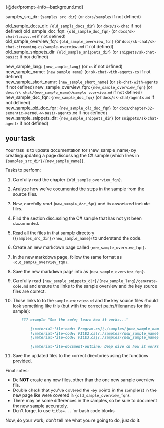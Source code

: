 {@dev/prompt--info--background.md}

samples_src_dir:         `{samples_src_dir}`         (or `docs/samples` if not defined)  

old_sample_docs_dir:     `{old_sample_docs_dir}`     (or `docs/sk-chat` if not defined)
old_sample_doc_fqn:      `{old_sample_doc_fqn}`      (or `docs/sk-chat/basics.md` if not defined)  
old_sample_overview_fqn: `{old_sample_overview_fqn}` (or `docs/sk-chat/sk-chat-streaming-cs/sample-overview.md` if not defined)  
old_sample_snippets_dir: `{old_sample_snippets_dir}` (or `snippets/sk-chat-basics` if not defined)

new_sample_lang:         `{new_sample_lang}`         (or `cs` if not defined)  
new_sample_name:         `{new_sample_name}`         (or `sk-chat-with-agents-cs` if not defined)  
new_sample_short_name:   `{new_sample_short_name}`   (or `sk-chat-with-agents` if not defined)
new_sample_overview_fqn: `{new_sample_overview_fqn}` (or `docs/sk-chat/{new_sample_name}/sample-overview.md` if not defined)  
new_sample_doc_fqn:      `{new_sample_doc_fqn}`      (or `docs/sk-chat/agents.md` if not defined)  
new_sample_old_doc_fqn:  `{new_sample_old_doc_fqn}`  (or `docs/chapter-32-semantic-kernel-w-basic-agents.md` if not defined)
new_sample_snippets_dir: `{new_sample_snippets_dir}` (or `snippets/sk-chat-agents` if not defined)  

## your task

Your task is to update documentation for {new_sample_name} by creating/updating a page discussing the C# sample (which lives in `{samples_src_dir}/{new_sample_name}`).

Tasks to perform:
1. Carefully read the chapter `{old_sample_overview_fqn}`.
2. Analyze how we've documented the steps in the sample from the source files.
3. Now, carefully read `{new_sample_doc_fqn}` and its associated include files.
4. Find the section discussing the C# sample that has not yet been documented.
5. Read all the files in that sample directory (`{samples_src_dir}/{new_sample_name}`) to understand the code.
6. Create an new markdown page called `{new_sample_overview_fqn}`.
7. In the new markdown page, follow the same format as `{old_sample_overview_fqn}`.
8. Save the new markdown page into as `{new_sample_overview_fqn}`.
9. Carefully read `{new_sample_snippets_dir}/{new_sample_lang}/generate-code.md` and ensure the links to the sample overview and the key source files are correct.
10. Those links to to the `sample-overview.md` and the key source files should look something like this (but with the correct paths/filenames for this sample):

    ```markdown
        ??? example "See the code; learn how it works..."

            [:material-file-code: Program.cs](./samples/{new_sample_name}/Program.cs)  
            [:material-file-code: FILE2.cs](./samples/{new_sample_name}/FILE2.cs)  
            [:material-file-code: FILE3.cs](./samples/{new_sample_name}/FILE3.cs)  

            [:material-file-document-outline: Deep dive on how it works](./{new_sample_name}/sample-overview.md)
    ```

11. Save the updated files to the correct directories using the functions provided.

Final notes:
* Do **NOT** create any new files, other than the one new sample overview file.
* Double check that you've covered the key points in the sample(s) in the new page like were covered in `{old_sample_overview_fqn}`.
* There may be some differences in the samples, so be sure to document the new sample accurately.
* Don't forget to use `title=...` for bash code blocks

Now, do your work; don't tell me what you're going to do, just do it.
